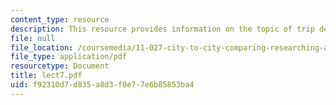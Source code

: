```yaml
---
content_type: resource
description: This resource provides information on the topic of trip de-briefing.
file: null
file_location: /coursemedia/11-027-city-to-city-comparing-researching-and-writing-about-cities-spring-2006/f92310d7d835a8d3f0e77e6b85853ba4_lect7.pdf
file_type: application/pdf
resourcetype: Document
title: lect7.pdf
uid: f92310d7-d835-a8d3-f0e7-7e6b85853ba4
---
```

